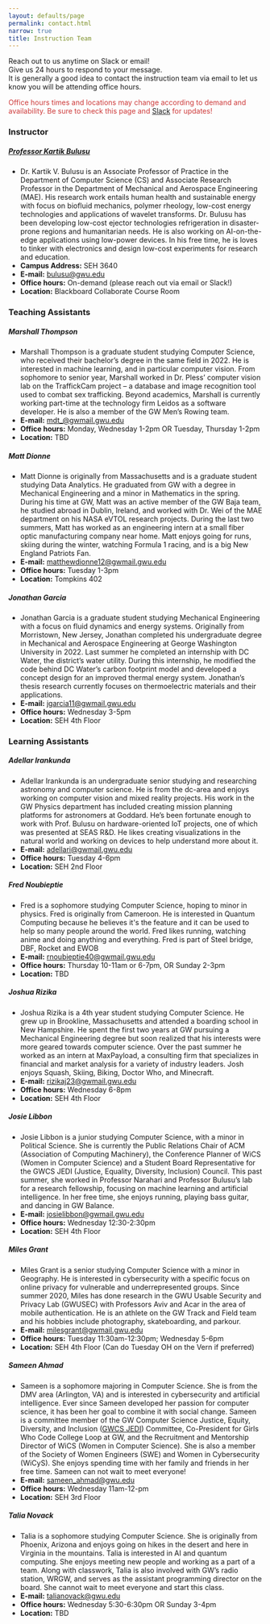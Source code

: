 ```yaml
---
layout: defaults/page
permalink: contact.html
narrow: true
title: Instruction Team
---
```


Reach out to us anytime on Slack or email! <br> Give us 24 hours to respond to your message.<br> It is generally a good idea to contact the instruction team via email to let us know you will be attending office hours.

<span style="color:#ce3b3b">Office hours times and locations may change according to demand and availability. Be sure to check this page and <a href="{{ site.slack }}" target="_blank">Slack</a> for updates!</span>

### Instructor
##### <a href="https://www.linkedin.com/in/kartik-bulusu-1295261/" target="_blank">Professor Kartik Bulusu </a>
- Dr. Kartik V. Bulusu is an Associate Professor of Practice in the Department of Computer Science (CS) and Associate Research Professor in the Department of Mechanical and Aerospace Engineering (MAE). His research work entails human health and sustainable energy with focus on biofluid mechanics, polymer rheology, low-cost energy technologies and applications of wavelet transforms. Dr. Bulusu has been developing low-cost ejector technologies refrigeration in disaster-prone regions and humanitarian needs. He is also working on AI-on-the-edge applications using low-power devices. In his free time, he is loves to tinker with electronics and design low-cost experiments for research and education.
- **Campus Address:** SEH 3640
- **E-mail:** bulusu@gwu.edu
- **Office hours:** On-demand (please reach out via email or Slack!)
- **Location:** Blackboard Collaborate Course Room

### Teaching Assistants
##### Marshall Thompson
- Marshall Thompson is a graduate student studying Computer Science, who received their bachelor’s degree in the same field in 2022. He is interested in machine learning, and in particular computer vision. From sophomore to senior year, Marshall worked in Dr. Pless’ computer vision lab on the TraffickCam project – a database and image recognition tool used to combat sex trafficking. Beyond academics, Marshall is currently working part-time at the technology firm Leidos as a software developer. He is also a member of the GW Men’s Rowing team.
- **E-mail:** mdt_@gwmail.gwu.edu
- **Office hours:** Monday, Wednesday 1-2pm OR Tuesday, Thursday 1-2pm
- **Location:** TBD

##### Matt Dionne
- Matt Dionne is originally from Massachusetts and is a graduate student studying Data Analytics. He graduated from GW with a degree in Mechanical Engineering and a minor in Mathematics in the spring. During his time at GW, Matt was an active member of the GW Baja team, he studied abroad in Dublin, Ireland, and worked with Dr. Wei of the MAE department on his NASA eVTOL research projects. During the last two summers, Matt has worked as an engineering intern at a small fiber optic manufacturing company near home. Matt enjoys going for runs, skiing during the winter, watching Formula 1 racing, and is a big New England Patriots Fan. 
- **E-mail:** matthewdionne12@gwmail.gwu.edu
- **Office hours:** Tuesday 1-3pm
- **Location:** Tompkins 402

##### Jonathan Garcia
- Jonathan Garcia is a graduate student studying Mechanical Engineering with a focus on fluid dynamics and energy systems. Originally from Morristown, New Jersey, Jonathan completed his undergraduate degree in Mechanical and Aerospace Engineering at George Washington University in 2022. Last summer he completed an internship with DC Water, the district’s water utility. During this internship, he modified the code behind DC Water’s carbon footprint model and developed a concept design for an improved thermal energy system. Jonathan’s thesis research currently focuses on thermoelectric materials and their applications.
- **E-mail:** jgarcia11@gwmail.gwu.edu
- **Office hours:** Wednesday 3-5pm
- **Location:** SEH 4th Floor

### Learning Assistants
##### Adellar Irankunda
- Adellar Irankunda is an undergraduate senior studying and researching astronomy and computer science. He is from the dc-area and enjoys working on computer vision and mixed reality projects. His work in the GW Physics department has included creating mission planning platforms for astronomers at Goddard. He’s been fortunate enough to work with Prof. Bulusu on hardware-oriented IoT projects, one of which was presented at SEAS R&D. He likes creating visualizations in the natural world and working on devices to help understand more about it.
- **E-mail:** adellari@gwmail.gwu.edu
- **Office hours:** Tuesday 4-6pm
- **Location:** SEH 2nd Floor

##### Fred Noubieptie
- Fred is a sophomore studying Computer Science, hoping to minor in physics. Fred is originally from Cameroon. He is interested in Quantum Computing because he believes it's the feature and it can be used to help so many people around the world. Fred likes running, watching anime and doing anything and everything. Fred is part of Steel bridge, DBF, Rocket and EWOB
- **E-mail:** rnoubieptie40@gwmail.gwu.edu
- **Office hours:** Thursday 10-11am or 6-7pm,  OR Sunday 2-3pm
- **Location:** TBD

##### Joshua Rizika
- Joshua Rizika is a 4th year student studying Computer Science.  He grew up in Brookline, Massachusetts and attended a boarding school in New Hampshire.  He spent the first two years at GW pursuing a Mechanical Engineering degree but soon realized that his interests were more geared towards computer science.  Over the past summer he worked as an intern at MaxPayload, a consulting firm that specializes in financial and market analysis for a variety of industry leaders.  Josh enjoys Squash, Skiing, Biking, Doctor Who, and Minecraft.  
- **E-mail:** rizikaj23@gwmail.gwu.edu
- **Office hours:** Wednesday 6-8pm
- **Location:** SEH 4th Floor

##### Josie Libbon
- Josie Libbon is a junior studying Computer Science, with a minor in Political Science. She is currently the Public Relations Chair of ACM (Association of Computing Machinery), the Conference Planner of WiCS (Women in Computer Science) and a Student Board Representative for the GWCS JEDI (Justice, Equality, Diversity, Inclusion) Council. This past summer, she worked in Professor Narahari and Professor Bulusu’s lab for a research fellowship, focusing on machine learning and artificial intelligence. In her free time, she enjoys running, playing bass guitar, and dancing in GW Balance.
- **E-mail:** josielibbon@gwmail.gwu.edu
- **Office hours:** Wednesday 12:30-2:30pm
- **Location:** SEH 4th Floor

##### Miles Grant
- Miles Grant is a senior studying Computer Science with a minor in Geography. He is interested in cybersecurity with a specific focus on online privacy for vulnerable and underrepresented groups. Since summer 2020, Miles has done research in the GWU Usable Security and Privacy Lab (GWUSEC) with Professors Aviv and Acar in the area of mobile authentication. He is an athlete on the GW Track and Field team and his hobbies include photography, skateboarding, and parkour.
- **E-mail:** milesgrant@gwmail.gwu.edu
- **Office hours:** Tuesday 11:30am-12:30pm; Wednesday 5-6pm
- **Location:** SEH 4th Floor (Can do Tuesday OH on the Vern if preferred)

##### Sameen Ahmad
- Sameen is a sophomore majoring in Computer Science. She is from the DMV area (Arlington, VA) and is interested in cybersecurity and artificial intelligence. Ever since Sameen developed her passion for computer science, it has been her goal to combine it with social change. Sameen is a committee member of the GW Computer Science Justice, Equity, Diversity, and Inclusion (<a href="https://www.cs.seas.gwu.edu/justice-equity-diversity-and-inclusion-jedi-committee" target="_blank">GWCS JEDI</a>) Committee, Co-President for Girls Who Code College Loop at GW, and the Recruitment and Mentorship Director of WiCS (Women in Computer Science). She is also a member of the Society of Women Engineers (SWE) and Women in Cybersecurity (WiCyS). She enjoys spending time with her family and friends in her free time. Sameen can not wait to meet everyone!
- **E-mail:** sameen_ahmad@gwu.edu
- **Office hours:** Wednesday 11am-12-pm
- **Location:** SEH 3rd Floor


##### Talia Novack
- Talia is a sophomore studying Computer Science. She is originally from Phoenix, Arizona and enjoys going on hikes in the desert and here in Virginia in the mountains.  Talia is interested in AI and quantum computing. She enjoys meeting new people and working as a part of a team. Along with classwork, Talia is also involved with GW’s radio station, WRGW, and serves as the assistant programming director on the board. She cannot wait to meet everyone and start this class.
- **E-mail:** talianovack@gwu.edu
- **Office hours:** Wednesday 5:30-6:30pm OR Sunday 3-4pm
- **Location:** TBD

